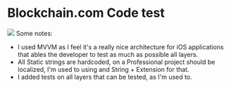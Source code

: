 # Blockchain.com Code test
![](https://i0.wp.com/criptotendencia.com/wp-content/uploads/2020/03/blockchain.com-mempool.jpg?fit=1000%2C500&ssl=1&resize=1280%2C720)
Some notes: 

- I used MVVM as I feel it's a really nice architecture for iOS applications that ables the developer to test as much as possible all layers. 
- All Static strings are hardcoded, on a Professional project should be localized, I'm used to using and String + Extension for that. 
- I added tests on all layers that can be tested, as I'm used to. 
